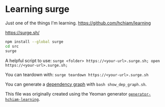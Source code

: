 # Learning surge

Just one of the things I'm learning. <https://github.com/hchiam/learning>

<https://surge.sh/>

```bash
npm install --global surge
cd src
surge
```

A helpful script to use: `surge <folder> https://<your-url>.surge.sh; open https://<your-url>.surge.sh;`

You can teardown with: `surge teardown https://<your-url>.surge.sh`

You can generate a [dependency graph](https://github.com/hchiam/learning-dependency-cruiser) with `bash show_dep_graph.sh`.

This file was originally created using the Yeoman generator [`generator-hchiam-learning`](https://www.npmjs.com/package/generator-hchiam-learning).
